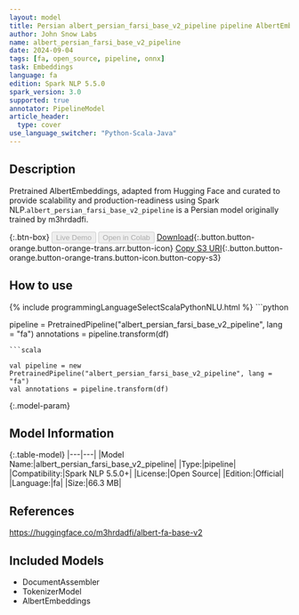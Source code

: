 ```yaml
---
layout: model
title: Persian albert_persian_farsi_base_v2_pipeline pipeline AlbertEmbeddings from m3hrdadfi
author: John Snow Labs
name: albert_persian_farsi_base_v2_pipeline
date: 2024-09-04
tags: [fa, open_source, pipeline, onnx]
task: Embeddings
language: fa
edition: Spark NLP 5.5.0
spark_version: 3.0
supported: true
annotator: PipelineModel
article_header:
  type: cover
use_language_switcher: "Python-Scala-Java"
---
```


## Description

Pretrained AlbertEmbeddings, adapted from Hugging Face and curated to provide scalability and production-readiness using Spark NLP.`albert_persian_farsi_base_v2_pipeline` is a Persian model originally trained by m3hrdadfi.

{:.btn-box}
<button class="button button-orange" disabled>Live Demo</button>
<button class="button button-orange" disabled>Open in Colab</button>
[Download](https://s3.amazonaws.com/auxdata.johnsnowlabs.com/public/models/albert_persian_farsi_base_v2_pipeline_fa_5.5.0_3.0_1725457643724.zip){:.button.button-orange.button-orange-trans.arr.button-icon}
[Copy S3 URI](s3://auxdata.johnsnowlabs.com/public/models/albert_persian_farsi_base_v2_pipeline_fa_5.5.0_3.0_1725457643724.zip){:.button.button-orange.button-orange-trans.button-icon.button-copy-s3}

## How to use



<div class="tabs-box" markdown="1">
{% include programmingLanguageSelectScalaPythonNLU.html %}
```python

pipeline = PretrainedPipeline("albert_persian_farsi_base_v2_pipeline", lang = "fa")
annotations =  pipeline.transform(df)   

```
```scala

val pipeline = new PretrainedPipeline("albert_persian_farsi_base_v2_pipeline", lang = "fa")
val annotations = pipeline.transform(df)

```
</div>

{:.model-param}
## Model Information

{:.table-model}
|---|---|
|Model Name:|albert_persian_farsi_base_v2_pipeline|
|Type:|pipeline|
|Compatibility:|Spark NLP 5.5.0+|
|License:|Open Source|
|Edition:|Official|
|Language:|fa|
|Size:|66.3 MB|

## References

https://huggingface.co/m3hrdadfi/albert-fa-base-v2

## Included Models

- DocumentAssembler
- TokenizerModel
- AlbertEmbeddings